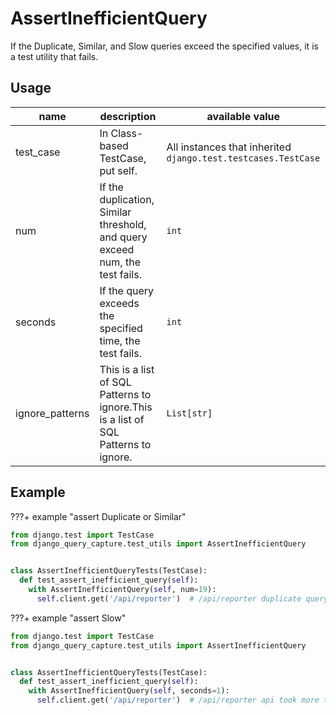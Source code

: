 # AssertInefficientQuery

If the Duplicate, Similar, and Slow queries exceed the specified values, it is a test utility that fails.

## Usage

| name            | description                                                                        | available value                                                |
|-----------------|------------------------------------------------------------------------------------|----------------------------------------------------------------|
| test_case       | In Class-based TestCase, put self.                                                 | All instances that inherited `django.test.testcases.TestCase`  |
| num             | If the duplication, Similar threshold, and query exceed num, the test fails.       | `int`                                                          |
| seconds         | If the query exceeds the specified time, the test fails.                           | `int`                                                          |
| ignore_patterns | This is a list of SQL Patterns to ignore.This is a list of SQL Patterns to ignore. | `List[str]`                                                    |

## Example

???+ example "assert Duplicate or Similar"

```python
from django.test import TestCase
from django_query_capture.test_utils import AssertInefficientQuery


class AssertInefficientQueryTests(TestCase):
  def test_assert_inefficient_query(self):
    with AssertInefficientQuery(self, num=19):
      self.client.get('/api/reporter')  # /api/reporter duplicate query: 20, so raise error
```

???+ example "assert Slow"

```python
from django.test import TestCase
from django_query_capture.test_utils import AssertInefficientQuery


class AssertInefficientQueryTests(TestCase):
  def test_assert_inefficient_query(self):
    with AssertInefficientQuery(self, seconds=1):
      self.client.get('/api/reporter')  # /api/reporter api took more than a second. so raise error
```
